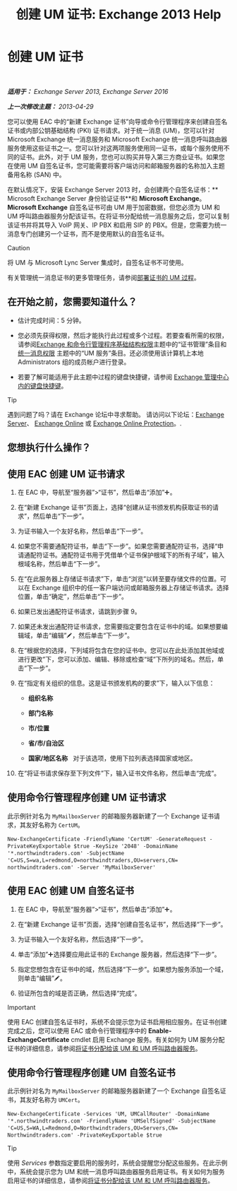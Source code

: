 ﻿---
title: '创建 UM 证书: Exchange 2013 Help'
TOCTitle: 创建 UM 证书
ms:assetid: 66807ee7-3d3f-482d-a3ac-d4e9baca3271
ms:mtpsurl: https://technet.microsoft.com/zh-cn/library/Dn205141(v=EXCHG.150)
ms:contentKeyID: 54652287
ms.date: 01/11/2018
mtps_version: v=EXCHG.150
ms.translationtype: HT
---

# 创建 UM 证书

 

_**适用于：** Exchange Server 2013, Exchange Server 2016_

_**上一次修改主题：** 2013-04-29_

您可以使用 EAC 中的“新建 Exchange 证书”向导或命令行管理程序来创建自签名证书或内部公钥基础结构 (PKI) 证书请求。对于统一消息 (UM)，您可以针对 Microsoft Exchange 统一消息服务和 Microsoft Exchange 统一消息呼叫路由器服务使用这些证书之一。您可以针对这两项服务使用同一证书，或每个服务使用不同的证书。此外，对于 UM 服务，您也可以购买并导入第三方商业证书。如果您在使用 UM 自签名证书，您可能需要将客户端访问和邮箱服务器的名称加入主题备用名称 (SAN) 中。

在默认情况下，安装 Exchange Server 2013 时，会创建两个自签名证书：** Microsoft Exchange Server 身份验证证书**和 **Microsoft Exchange**。**Microsoft Exchange** 自签名证书可由 UM 用于加密数据，但您必须为 UM 和 UM 呼叫路由器服务分配该证书。在将证书分配给统一消息服务之后，您可以复制该证书并将其导入 VoIP 网关、IP PBX 和启用 SIP 的 PBX。但是，您需要为统一消息专门创建另一个证书，而不是使用默认的自签名证书。

> [!CAUTION]  
> 将 UM 与 Microsoft Lync Server 集成时，自签名证书不可使用。


有关管理统一消息证书的更多管理任务，请参阅[部署证书的 UM 过程](deploying-certificates-for-um-procedures-exchange-2013-help.md)。

## 在开始之前，您需要知道什么？

  - 估计完成时间：5 分钟。

  - 您必须先获得权限，然后才能执行此过程或多个过程。若要查看所需的权限，请参阅[Exchange 和命令行管理程序基础结构权限](exchange-and-shell-infrastructure-permissions-exchange-2013-help.md)主题中的“证书管理”条目和 [统一消息权限](unified-messaging-permissions-exchange-2013-help.md) 主题中的“UM 服务”条目。还必须使用该计算机上本地 Administrators 组的成员帐户进行登录。

  - 若要了解可能适用于此主题中过程的键盘快捷键，请参阅 [Exchange 管理中心内的键盘快捷键](keyboard-shortcuts-in-the-exchange-admin-center-exchange-online-protection-help.md)。

> [!TIP]  
> 遇到问题了吗？请在 Exchange 论坛中寻求帮助。 请访问以下论坛：<a href="https://go.microsoft.com/fwlink/p/?linkid=60612">Exchange Server</a>、 <a href="https://go.microsoft.com/fwlink/p/?linkid=267542">Exchange Online</a> 或 <a href="https://go.microsoft.com/fwlink/p/?linkid=285351">Exchange Online Protection</a>。.


## 您想执行什么操作？

## 使用 EAC 创建 UM 证书请求

1.  在 EAC 中，导航至“服务器”\>“证书”，然后单击“添加”![添加图标](images/JJ218640.c1e75329-d6d7-4073-a27d-498590bbb558(EXCHG.150).gif "添加图标")。

2.  在“新建 Exchange 证书”页面上，选择“创建从证书颁发机构获取证书的请求”，然后单击“下一步”。

3.  为证书输入一个友好名称，然后单击“下一步”。

4.  如果您不需要通配符证书，单击“下一步”。如果您需要通配符证书，选择“申请通配符证书。通配符证书用于凭借单个证书保护根域下的所有子域”，输入根域名称，然后单击“下一步”。

5.  在“在此服务器上存储证书请求”下，单击“浏览”以转至要存储文件的位置。可以在 Exchange 组织中的任一客户端访问或邮箱服务器上存储证书请求。选择位置，单击“确定”，然后单击“下一步”。

6.  如果已发出通配符证书请求，请跳到步骤 9。

7.  如果还未发出通配符证书请求，您需要指定要包含在证书中的域。如果想要编辑域，单击“编辑”![编辑图标](images/Bb124582.6f53ccb2-1f13-4c02-bea0-30690e6ea71d(EXCHG.150).gif "编辑图标")，然后单击“下一步”。

8.  在“根据您的选择，下列域将包含在您的证书中。您可以在此处添加其他域或进行更改”下，您可以添加、编辑、移除或检查“域”下所列的域名。然后，单击“下一步”。

9.  在“指定有关组织的信息。这是证书颁发机构的要求”下，输入以下信息：
    
      - **组织名称**
    
      - **部门名称**
    
      - **市/位置**
    
      - **省/市/自治区**
    
      - **国家/地区名称**   对于该选项，使用下拉列表选择国家或地区。

10. 在“将证书请求保存至下列文件”下，输入证书文件名称，然后单击“完成”。

## 使用命令行管理程序创建 UM 证书请求

此示例针对名为 `MyMailboxServer` 的邮箱服务器新建了一个 Exchange 证书请求，其友好名称为 `CertUM`。

    New-ExchangeCertificate -FriendlyName 'CertUM' -GenerateRequest -PrivateKeyExportable $true -KeySize '2048' -DomainName '*.northwindtraders.com' -SubjectName 'C=US,S=wa,L=redmond,O=northwindtraders,OU=servers,CN= northwindtraders.com' -Server 'MyMailboxServer'

## 使用 EAC 创建 UM 自签名证书

1.  在 EAC 中，导航至“服务器”\>“证书”，然后单击“添加”![添加图标](images/JJ218640.c1e75329-d6d7-4073-a27d-498590bbb558(EXCHG.150).gif "添加图标")。

2.  在“新建 Exchange 证书”页面，选择“创建自签名证书”，然后选择“下一步”。

3.  为证书输入一个友好名称，然后选择“下一步”。

4.  单击“添加”![添加图标](images/JJ218640.c1e75329-d6d7-4073-a27d-498590bbb558(EXCHG.150).gif "添加图标")选择要应用此证书的 Exchange 服务器，然后选择“下一步”。

5.  指定您想包含在证书中的域，然后选择“下一步”。如果想为服务添加一个域，则单击“编辑”![编辑图标](images/Bb124582.6f53ccb2-1f13-4c02-bea0-30690e6ea71d(EXCHG.150).gif "编辑图标")。

6.  验证所包含的域是否正确，然后选择“完成”。

> [!IMPORTANT]  
> 使用 EAC 创建自签名证书时，系统不会提示您为证书启用相应服务。在证书创建完成之后，您可以使用 EAC 或命令行管理程序中的 <strong>Enable-ExchangeCertificate</strong> cmdlet 启用 Exchange 服务。有关如何为 UM 服务分配证书的详细信息，请参阅<a href="assign-a-certificate-to-the-um-and-um-call-router-services-exchange-2013-help.md">将证书分配给该 UM 和 UM 呼叫路由器服务</a>。


## 使用命令行管理程序创建 UM 自签名证书

此示例针对名为 `MyMailboxServer` 的邮箱服务器新建了一个 Exchange 自签名证书，其友好名称为 `UMCert`。

    New-ExchangeCertificate -Services 'UM, UMCallRouter' -DomainName '*.northwindtraders.com' -FriendlyName 'UMSelfSigned' -SubjectName 'C=US,S=WA,L=Redmond,O=Northwindtraders,OU=Servers,CN= Northwindtraders.com' -PrivateKeyExportable $true

> [!TIP]  
> 使用 <em>Services</em> 参数指定要启用的服务时，系统会提醒您分配这些服务。在此示例中，系统会提示您为 UM 和统一消息呼叫路由器服务启用证书。有关如何为服务启用证书的详细信息，请参阅<a href="assign-a-certificate-to-the-um-and-um-call-router-services-exchange-2013-help.md">将证书分配给该 UM 和 UM 呼叫路由器服务</a>。

